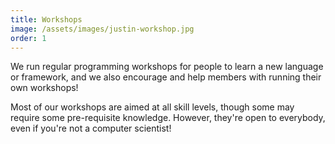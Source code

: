 ```yaml
---
title: Workshops
image: /assets/images/justin-workshop.jpg
order: 1
---
```


We run regular programming workshops for people to learn a new language or
framework, and we also encourage and help members with running their own
workshops!

Most of our workshops are aimed at all skill levels, though some may require
some pre-requisite knowledge. However, they're open to everybody, even
if you're not a computer scientist!
